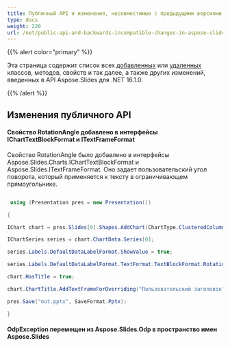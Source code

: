 ```yaml
---
title: Публичный API и изменения, несовместимые с предыдущими версиями в Aspose.Slides для .NET 16.1.0
type: docs
weight: 220
url: /net/public-api-and-backwards-incompatible-changes-in-aspose-slides-for-net-16-1-0/
---
```


{{% alert color="primary" %}} 

Эта страница содержит список всех [добавленных](/slides/net/public-api-and-backwards-incompatible-changes-in-aspose-slides-for-net-16-1-0/) или [удаленных](/slides/net/public-api-and-backwards-incompatible-changes-in-aspose-slides-for-net-16-1-0/) классов, методов, свойств и так далее, а также других изменений, введенных в API Aspose.Slides для .NET 16.1.0.

{{% /alert %}} 
## **Изменения публичного API**


#### **Свойство RotationAngle добавлено в интерфейсы IChartTextBlockFormat и ITextFrameFormat**
Свойство RotationAngle было добавлено в интерфейсы Aspose.Slides.Charts.IChartTextBlockFormat и Aspose.Slides.ITextFrameFormat. 
Оно задает пользовательский угол поворота, который применяется к тексту в ограничивающем прямоугольнике.

``` csharp

 using (Presentation pres = new Presentation())

{

IChart chart = pres.Slides[0].Shapes.AddChart(ChartType.ClusteredColumn, 50, 50, 500, 300);

IChartSeries series = chart.ChartData.Series[0];

series.Labels.DefaultDataLabelFormat.ShowValue = true;

series.Labels.DefaultDataLabelFormat.TextFormat.TextBlockFormat.RotationAngle = 65;

chart.HasTitle = true;

chart.ChartTitle.AddTextFrameForOverriding("Пользовательский заголовок").TextFrameFormat.RotationAngle = -30;

pres.Save("out.pptx", SaveFormat.Pptx);

}


``` 
#### **OdpException перемещен из Aspose.Slides.Odp в пространство имен Aspose.Slides**